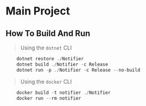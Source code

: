 # Main Project #

## How To Build And Run ##

> Using the `dotnet` CLI

```powershell
    dotnet restore ./Notifier
    dotnet build ./Notifier -c Release
    dotnet run -p ./Notifier -c Release --no-build
```

> Using the `docker` CLI

```powershell
    docker build -t notifier ./Notifier
    docker run --rm notifier
```
